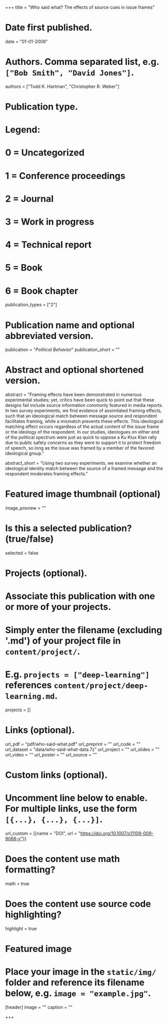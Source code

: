 +++
title = "Who said what? The effects of source cues in issue frames"

# Date first published.
date = "01-01-2009"

# Authors. Comma separated list, e.g. `["Bob Smith", "David Jones"]`.
authors = ["Todd K. Hartman", "Christopher R. Weber"]

# Publication type.
# Legend:
# 0 = Uncategorized
# 1 = Conference proceedings
# 2 = Journal
# 3 = Work in progress
# 4 = Technical report
# 5 = Book
# 6 = Book chapter
publication_types = ["2"]

# Publication name and optional abbreviated version.
publication = "*Political Behavior*"
publication_short = ""

# Abstract and optional shortened version.
abstract = "Framing effects have been demonstrated in numerous experimental studies; yet, critics have been quick to point out that these designs fail include source information commonly featured in media reports. In two survey experiments, we find evidence of assimilated framing effects, such that an ideological match between message source and respondent facilitates framing, while a mismatch prevents these effects. This ideological matching effect occurs regardless of the actual content of the issue frame or the ideology of the respondent. In our studies, ideologues on either end of the political spectrum were just as quick to oppose a Ku Klux Klan rally due to public safety concerns as they were to support it to protect freedom of speech, so long as the issue was framed by a member of the favored ideological group."

abstract_short = "Using two survey experiments, we examine whether an ideological identity match between the source of a framed message and the respondent moderates framing effects."

# Featured image thumbnail (optional)
image_preview = ""

# Is this a selected publication? (true/false)
selected = false

# Projects (optional).
#   Associate this publication with one or more of your projects.
#   Simply enter the filename (excluding '.md') of your project file in `content/project/`.
#   E.g. `projects = ["deep-learning"]` references `content/project/deep-learning.md`.
projects = []

# Links (optional).
url_pdf = "pdf/who-said-what.pdf"
url_preprint = ""
url_code = ""
url_dataset = "data/who-said-what-data.7z"
url_project = ""
url_slides = ""
url_video = ""
url_poster = ""
url_source = ""

# Custom links (optional).
#   Uncomment line below to enable. For multiple links, use the form `[{...}, {...}, {...}]`.
url_custom = [{name = "DOI", url = "https://doi.org/10.1007/s11109-009-9088-y"}]

# Does the content use math formatting?
math = true

# Does the content use source code highlighting?
highlight = true

# Featured image
# Place your image in the `static/img/` folder and reference its filename below, e.g. `image = "example.jpg"`.
[header]
image = ""
caption = ""

+++
